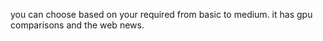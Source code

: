 you can choose based on your required from basic to medium.
it has gpu comparisons and the web news.
